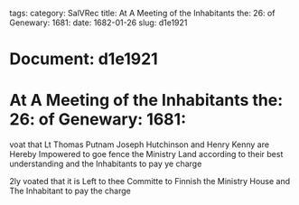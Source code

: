tags: 
category: SalVRec
title: At A Meeting of the Inhabitants the: 26: of Genewary: 1681:
date: 1682-01-26
slug: d1e1921




# Document: d1e1921


# At A Meeting of the Inhabitants the: 26: of Genewary: 1681:

voat that Lt Thomas Putnam Joseph Hutchinson and Henry Kenny are Hereby Impowered to goe fence the Ministry Land according to their best understanding and the Inhabitants to pay ye charge

2ly voated that it is Left to thee Committe to Finnish the Ministry House and The Inhabitant to pay the charge
